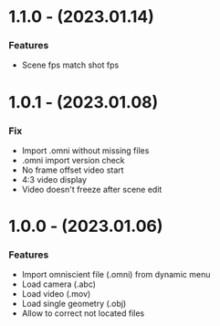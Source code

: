 # 1.1.0 - (2023.01.14)

### Features
- Scene fps match shot fps

# 1.0.1 - (2023.01.08)

### Fix
- Import .omni without missing files
- .omni import version check
- No frame offset video start
- 4:3 video display
- Video doesn't freeze after scene edit

# 1.0.0 - (2023.01.06)

### Features
- Import omniscient file (.omni) from dynamic menu
- Load camera (.abc)
- Load video (.mov)
- Load single geometry (.obj)
- Allow to correct not located files